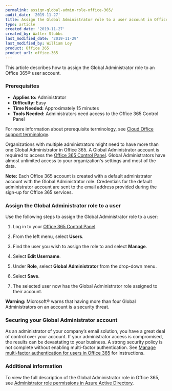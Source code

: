 ```yaml
---
permalink: assign-global-admin-role-office-365/
audit_date: '2019-11-27'
title: Assign the Global Administrator role to a user account in Office 365
type: article
created_date: '2019-11-27'
created_by: Walter Stubbs
last_modified_date: '2019-11-29'
last_modified_by: William Loy
product: Office 365
product_url: office-365
---
```


This article describes how to assign the Global Administrator role to an Office 365&reg; user account.

### Prerequisites

- **Applies to:** Administrator
- **Difficulty:** Easy
- **Time Needed:** Approximately 15 minutes
- **Tools Needed:** Administrators need access to the Office 365 Control Panel

For more information about prerequisite terminology, see [Cloud Office support terminology](/support/how-to/cloud-office-support-terminology).

Organizations with multiple administrators might need to have more than one Global Administrator in Office 365. A Global Administrator account is required to access the [Office 365 Control Panel](https://office365.cp.rackspace.com). Global Administrators have almost unlimited access to your organization's settings and most of the data.

**Note:** Each Office 365 account is created with a default administrator account with the Global Administrator role. Credentials for the default administrator account are sent to the email address provided during the sign-up for Office 365 services.

### Assign the Global Administrator role to a user

Use the following steps to assign the Global Administrator role to a user:

1.	Log in to your [Office 365 Control Panel](https://office365.cp.rackspace.com).

2.	From the left menu, select **Users**.

3.	Find the user you wish to assign the role to and select **Manage**.

4.	Select **Edit Username**.

5.	Under **Role**, select **Global Administrator** from the drop-down menu.

6.	Select **Save**.

7.	The selected user now has the Global Administrator role assigned to their account.

**Warning:** Microsoft&reg; warns that having more than four Global Administrators on an account is a security threat.

### Securing your Global Administrator account

As an administrator of your company’s email solution, you have a great deal of control over your account. If your administrator access is compromised, the results can be devastating to your business. A strong security policy is not complete without enabling multi-factor authentication. See [Manage multi-factor authentication for users in Office 365](/support/how-to/manage-multi-factor-authentication-for-users-in-office-365) for instructions.

### Additional information

To view the full description of the Global Administrator role in Office 365, see [Administrator role permissions in Azure Active Directory](https://docs.microsoft.com/en-us/azure/active-directory/users-groups-roles/directory-assign-admin-roles#global-administrator--company-administrator).
